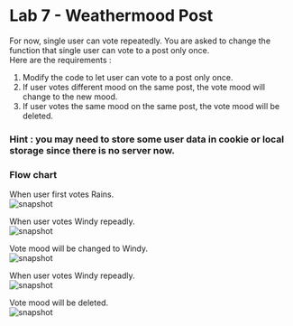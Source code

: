 # Lab 7 - Weathermood Post

For now, single user can vote repeatedly. You are asked to change the function that single user can vote to a post only once. <br/>
Here are the requirements :

1. Modify the code to let user can vote to a post only once.
2. If user votes different mood on the same post, the vote mood will change to the new mood.
3. If user votes the same mood on the same post, the vote mood will be deleted.

### Hint : you may need to store some user data in cookie or local storage since there is no server now.

### Flow chart
When user first votes Rains. <br/>
![snapshot](img/step1.png)

When user votes Windy repeadly. <br/>
![snapshot](img/step2.png)

Vote mood will be changed to Windy. <br/>
![snapshot](img/step3.png)

When user votes Windy repeadly. <br/>
![snapshot](img/step2.png)

Vote mood will be deleted. <br/>
![snapshot](img/step5.png)

